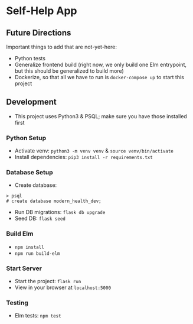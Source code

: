 # Self-Help App

## Future Directions
Important things to add that are not-yet-here:
- Python tests
- Generalize frontend build (right now, we only build one Elm entrypoint, but this should be generalized to build more)
- Dockerize, so that all we have to run is `docker-compose up` to start this project

## Development

- This project uses Python3 & PSQL; make sure you have those installed first

### Python Setup
- Activate venv: `python3 -m venv venv` & `source venv/bin/activate`
- Install dependencies: `pip3 install -r requirements.txt`

### Database Setup
- Create database:
```
> psql
# create database modern_health_dev;
```
- Run DB migrations: `flask db upgrade`
- Seed DB: `flask seed`

### Build Elm
- `npm install`
- `npm run build-elm`

### Start Server
- Start the project: `flask run`
- View in your browser at `localhost:5000`

### Testing
- Elm tests: `npm test`
